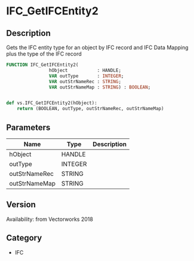 # IFC_GetIFCEntity2

## Description
Gets the IFC entity type for an object by IFC record and IFC Data Mapping plus the type of the IFC record

```pascal
FUNCTION IFC_GetIFCEntity2(
				hObject           : HANDLE;
				VAR outType       : INTEGER;
				VAR outStrNameRec : STRING;
				VAR outStrNameMap : STRING) : BOOLEAN;
```

```python

def vs.IFC_GetIFCEntity2(hObject):
    return (BOOLEAN, outType, outStrNameRec, outStrNameMap)
```

## Parameters
|Name|Type|Description|
|---|---|---|
|hObject|HANDLE||
|outType|INTEGER||
|outStrNameRec|STRING||
|outStrNameMap|STRING||

## Version
Availability: from Vectorworks 2018
## Category
* IFC

